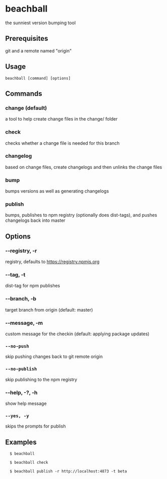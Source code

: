# beachball

the sunniest version bumping tool

## Prerequisites

git and a remote named "origin"

## Usage

```
beachball [command] [options]
```

## Commands

### change (default)

a tool to help create change files in the change/ folder

### check

checks whether a change file is needed for this branch

### changelog

based on change files, create changelogs and then unlinks the change files

### bump

bumps versions as well as generating changelogs

### publish

bumps, publishes to npm registry (optionally does dist-tags), and pushes changelogs back into master

## Options

### --registry, -r

registry, defaults to https://registry.npmjs.org

### --tag, -t

dist-tag for npm publishes

### --branch, -b

target branch from origin (default: master)

### --message, -m

custom message for the checkin (default: applying package updates)

### `--no-push`

skip pushing changes back to git remote origin

### `--no-publish`

skip publishing to the npm registry

### --help, -?, -h

show help message

### `--yes, -y`

skips the prompts for publish

## Examples

```
  $ beachball

  $ beachball check

  $ beachball publish -r http://localhost:4873 -t beta
```
